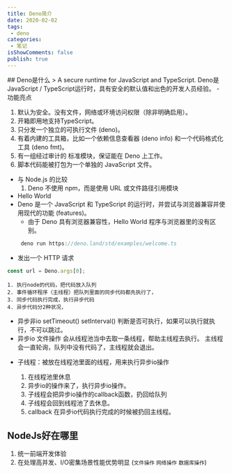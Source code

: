 ```yaml
---
title: Deno简介
date: 2020-02-02
tags:
 - deno
categories:
 - 笔记
isShowComments: false 
publish: true 
---
```

<Boxx/> 
<!-- more -->
## Deno是什么
> A secure runtime for JavaScript and TypeScript.
  Deno是JavaScript / TypeScript运行时，具有安全的默认值和出色的开发人员经验。
- 功能亮点

   1. 默认为安全。没有文件，网络或环境访问权限（除非明确启用）。
   2. 开箱即用地支持TypeScript。
   3. 只分发一个独立的可执行文件 (deno)。
   4. 有着内建的工具箱，比如一个依赖信息查看器 (deno info) 和一个代码格式化工具 (deno fmt)。
   5. 有一组经过审计的 标准模块，保证能在 Deno 上工作。
   6. 脚本代码能被打包为一个单独的 JavaScript 文件。
- 与 Node.js 的比较
   1. Deno 不使用 npm，而是使用 URL 或文件路径引用模块
- Hello World
 - Deno 是一个 JavaScript 和 TypeScript 的运行时，并尝试与浏览器兼容并使用现代的功能 (features)。
    -  由于 Deno 具有浏览器兼容性，Hello World 程序与浏览器里的没有区别。
    ```js
     deno run https://deno.land/std/examples/welcome.ts
    ```
+ 发出一个 HTTP 请求
```js
const url = Deno.args[0];
```
    1. 执行node的代码，把代码放入队列
    2. 事件循环程序（主线程）把队列里面的同步代码都先执行了，
    3. 同步代码执行完成，执行异步代码
    4. 异步代码分2种状况，

- 异步非io setTimeout() setInterval()
判断是否可执行，如果可以执行就执行，不可以跳过。
- 异步io 文件操作
会从线程池当中去取一条线程，帮助主线程去执行。
主线程会一直轮询，队列中没有代码了，主线程就会退出。

+ 子线程：被放在线程池里面的线程，用来执行异步io操作

    1. 在线程池里休息
    2. 异步io的操作来了，执行异步io操作。
    3. 子线程会把异步io操作的callback函数，扔回给队列
    4. 子线程会回到线程池了去休息。
    5. callback 在异步io代码执行完成的时候被扔回主线程。
## NodeJs好在哪里
   1. 统一前端开发体验
   2. 在处理高并发、I/O密集场景性能优势明显
     (`文件操作` `网络操作` `数据库操作`)
